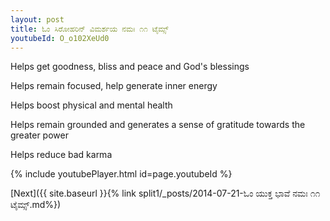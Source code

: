 ```yaml
---
layout: post
title: ಓಂ ಸಿರೋಹರಿನ್ ವಿಮರ್ಶಯ ನಮಃ ೧೧ ಟೈಮ್ಸ್
youtubeId: O_o102XeUd0
---
```

 
 
Helps get goodness, bliss and peace and God's blessings
 
Helps remain focused, help generate inner energy 
 
Helps boost physical and mental health 
 
Helps remain grounded and generates a sense of gratitude towards the greater power 
 
Helps reduce bad karma
 
 
 
 


{% include youtubePlayer.html id=page.youtubeId %}
 
[Next]({{ site.baseurl }}{% link  split1/_posts/2014-07-21-ಓಂ ಯುಕ್ತ ಭಾವೆ ನಮಃ ೧೧ ಟೈಮ್ಸ್.md%})
 
